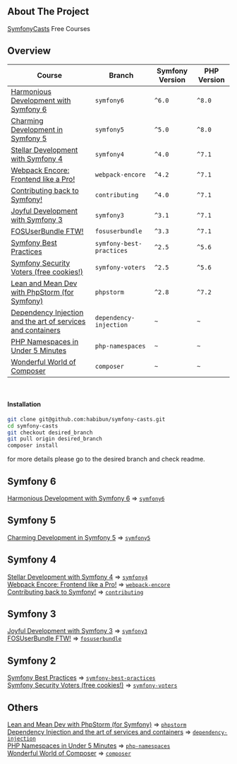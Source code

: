 ## About The Project
[SymfonyCasts][symfonycasts] Free Courses


## Overview
| Course                                                                                 | Branch                   | Symfony Version | PHP Version |
|----------------------------------------------------------------------------------------|--------------------------|-----------------|-------------|
| [Harmonious Development with Symfony 6][sc-symfony6]                                   | `symfony6`               | `^6.0`          | `^8.0`      |
| [Charming Development in Symfony 5][sc-symfony5]                                       | `symfony5`               | `^5.0`          | `^8.0`      |
| [Stellar Development with Symfony 4][sc-symfony4]                                      | `symfony4`               | `^4.0`          | `^7.1`      |
| [Webpack Encore: Frontend like a Pro!][sc-webpack-encore]                              | `webpack-encore`         | `^4.2`          | `^7.1`      |
| [Contributing back to Symfony!][sc-contributing]                                       | `contributing`           | `^4.0`          | `^7.1`      |
| [Joyful Development with Symfony 3][sc-symfony3]                                       | `symfony3`               | `^3.1`          | `^7.1`      |
| [FOSUserBundle FTW!][sc-fosuserbundle]                                                 | `fosuserbundle`          | `^3.3`          | `^7.1`      |
| [Symfony Best Practices][sc-symfony-best-practices]                                    | `symfony-best-practices` | `^2.5`          | `^5.6`      |
| [Symfony Security Voters (free cookies!)][sc-symfony-voters]                           | `symfony-voters`         | `^2.5`          | `^5.6`      |
| [Lean and Mean Dev with PhpStorm &#40;for Symfony&#41;][sc-phpstorm]                   | `phpstorm`               | `^2.8`          | `^7.2`      |
| [Dependency Injection and the art of services and containers][sc-dependency-injection] | `dependency-injection`   | `~`             | `~`         |
| [PHP Namespaces in Under 5 Minutes][sc-php-namespaces]                                 | `php-namespaces`         | `~`             | `~`         |
| [Wonderful World of Composer][sc-composer]                                             | `composer`               | `~`             | `~`         |


<br/>

#### Installation
```bash
git clone git@github.com:habibun/symfony-casts.git
cd symfony-casts
git checkout desired_branch
git pull origin desired_branch
composer install
```
for more details please go to the desired branch and check readme.


## Symfony 6
[Harmonious Development with Symfony 6][sc-symfony6] => [`symfony6`][symfony6]


## Symfony 5
[Charming Development in Symfony 5][sc-symfony5] => [`symfony5`][symfony5] 


## Symfony 4
[Stellar Development with Symfony 4][sc-symfony4] => [`symfony4`][symfony4]  
[Webpack Encore: Frontend like a Pro!][sc-webpack-encore] => [`webpack-encore`][webpack-encore]  
[Contributing back to Symfony!][sc-contributing] => [`contributing`][contributing]  


## Symfony 3
[Joyful Development with Symfony 3][sc-symfony3] => [`symfony3`][symfony3]  
[FOSUserBundle FTW!][sc-fosuserbundle] => [`fosuserbundle`][fosuserbundle]  


## Symfony 2
[Symfony Best Practices][sc-symfony-best-practices] => [`symfony-best-practices`][symfony-best-practices]  
[Symfony Security Voters (free cookies!)][sc-symfony-voters] => [`symfony-voters`][symfony-voters]  


## Others 
[Lean and Mean Dev with PhpStorm &#40;for Symfony&#41;][sc-phpstorm] => [`phpstorm`][phpstorm]  
[Dependency Injection and the art of services and containers][sc-dependency-injection] => [`dependency-injection`][dependency-injection]   
[PHP Namespaces in Under 5 Minutes][sc-php-namespaces] => [`php-namespaces`][php-namespaces]  
[Wonderful World of Composer][sc-composer] => [`composer`][composer]   


[//]: # (Links)
[symfonycasts]: https://symfonycasts.com/


[//]: # (Symfony 6)
[sc-symfony6]: https://symfonycasts.com/screencast/symfony
[symfony6]: https://github.com/habibun/symfony-casts/tree/symfony6


[//]: # (Symfony 5)
[sc-symfony5]: https://symfonycasts.com/screencast/symfony5
[symfony5]: https://github.com/habibun/symfony-casts/tree/symfony5


[//]: # (Symfony 4)
[sc-symfony4]: https://symfonycasts.com/screencast/symfony4
[symfony4]: https://github.com/habibun/symfony-casts/tree/symfony4

[sc-webpack-encore]: https://symfonycasts.com/screencast/webpack-encore
[webpack-encore]: https://github.com/habibun/symfony-casts/tree/webpack-encore

[sc-contributing]: https://symfonycasts.com/screencast/contributing
[contributing]: https://github.com/habibun/symfony-casts/tree/contributing


[//]: # (Symfony 3)
[sc-symfony3]: https://symfonycasts.com/screencast/symfony3
[symfony3]: https://github.com/habibun/symfony-casts/tree/symfony3

[sc-fosuserbundle]: https://symfonycasts.com/screencast/fosuserbundle
[fosuserbundle]: https://github.com/habibun/symfony-casts/tree/fosuserbundle


[//]: # (Symfony 2)
[sc-symfony-best-practices]: https://symfonycasts.com/screencast/symfony-best-practices
[symfony-best-practices]: https://github.com/habibun/symfony-casts/tree/symfony-best-practices

[sc-symfony-voters]: https://symfonycasts.com/screencast/symfony-voters
[symfony-voters]: https://github.com/habibun/symfony-casts/tree/symfony-voters


[//]: # (Others)
[sc-phpstorm]: https://symfonycasts.com/screencast/phpstorm
[phpstorm]: https://github.com/habibun/symfony-casts/tree/phpstorm

[sc-dependency-injection]: https://symfonycasts.com/screencast/dependency-injection
[dependency-injection]: https://github.com/habibun/symfony-casts/tree/dependency-injection

[sc-php-namespaces]: https://symfonycasts.com/screencast/php-namespaces
[php-namespaces]: https://github.com/habibun/symfony-casts/tree/php-namespaces

[sc-composer]: https://symfonycasts.com/screencast/composer
[composer]: https://github.com/habibun/symfony-casts/tree/composer  

